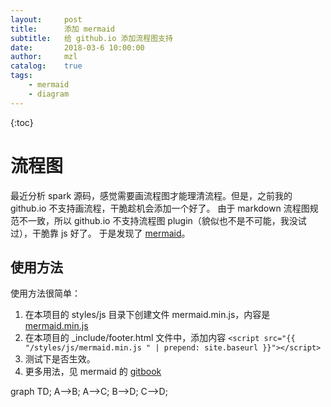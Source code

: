 ```yaml
---          
layout:     post
title:      添加 mermaid
subtitle:   给 github.io 添加流程图支持
date:       2018-03-6 10:00:00
author:     mzl 
catalog:    true
tags:        
    - mermaid
    - diagram 
---          
```

             
{:toc}       
# 流程图

最近分析 spark 源码，感觉需要画流程图才能理清流程。但是，之前我的 github.io 不支持画流程，干脆趁机会添加一个好了。
由于 markdown 流程图规范不一致，所以 github.io 不支持流程图 plugin（貌似也不是不可能，我没试过），干脆靠 js 好了。
于是发现了 [mermaid](!https://github.com/knsv/mermaid)。
## 使用方法
使用方法很简单：
1. 在本项目的 styles/js 目录下创建文件 mermaid.min.js，内容是[mermaid.min.js](!https://unpkg.com/mermaid@7.1.2/dist/mermaid.min.js)
2. 在本项目的 _include/footer.html 文件中，添加内容 `<script src="{{ "/styles/js/mermaid.min.js " | prepend: site.baseurl }}"></script>`
3. 测试下是否生效。
4. 更多用法，见 mermaid 的 [gitbook](!https://mermaidjs.github.io/)

<div class="mermaid">
graph TD; 
    A-->B;
    A-->C;
    B-->D;
    C-->D;                                                                                               
</div> 

